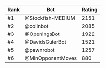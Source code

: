 Rank|Bot|Rating
---|---|---
#1|@Stockfish-MEDIUM|2151
#2|@colinbot|2085
#3|@OpeningsBot|1922
#4|@DavidsGuterBot|1521
#5|@pawnrobot|1257
#6|@MinOpponentMoves|880
